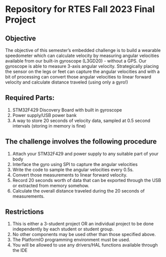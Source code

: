 # Repository for RTES Fall 2023 Final Project

## Objective
The objective of this semester’s embedded challenge is to build a wearable speedometer which can calculate velocity by measuring angular velocities available from our built-in gyroscope (L3GD20) - without a GPS. Our gyroscope is able to measure 3-axis angular velocity. Strategically placing the sensor on the legs or feet can capture the angular velocities and with a bit of processing can convert those angular velocities to linear forward velocity and calculate distance traveled (using only a gyro!)

## Required Parts:
1. STM32F429 Discovery Board with built in gyroscope
2. Power supply/USB power bank
3. A way to store 20 seconds of velocity data, sampled at 0.5 second intervals (storing in memory is fine)

## The challenge involves the following procedure
1. Attach your STM32F429 and power supply to any suitable part of your body
2. Interface the gyro using SPI to capture the angular velocities
3. Write the code to sample the angular velocities every 0.5s.
4. Convert those measurements to linear forward velocity.
5. Record 20 seconds worth of data that can be exported through the USB or
extracted from memory somehow.
6. Calculate the overall distance traveled during the 20 seconds of measurements.

## Restrictions
1. This is either a 3-student project OR an individual project to be done
independently by each student or student group.
2. No other components may be used other than those specified above.
3. The PlatformIO programming environment must be used.
4. You will be allowed to use any drivers/HAL functions available through the IDE